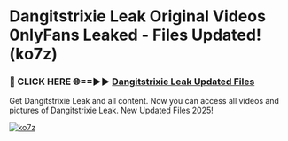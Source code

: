 # Dangitstrixie Leak Original Videos 0nlyFans Leaked - Files Updated! (ko7z)

<h3>🔴 CLICK HERE 🌐==►► <a href="https://tinyurl.com/ehrbuxhb" rel="nofollow">Dangitstrixie Leak Updated Files</a></h3>

Get Dangitstrixie Leak and all content. Now you can access all videos and pictures of Dangitstrixie Leak. New Updated Files 2025!

[![ko7z](https://i.imgur.com/lVYEuWS.gif)](https://tinyurl.com/ehrbuxhb)
